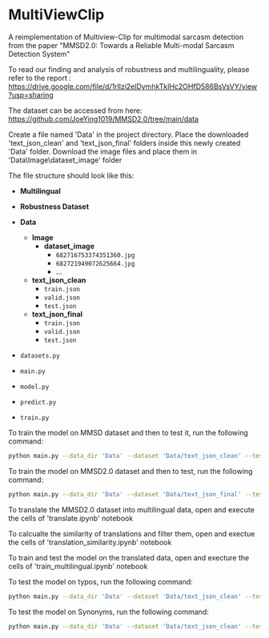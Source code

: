 # MultiViewClip
A reimplementation of Multiview-Clip for multimodal sarcasm detection from the paper "MMSD2.0: Towards a Reliable Multi-modal Sarcasm Detection System"

To read our finding and analysis of robustness and multilinguality, please refer to the report : https://drive.google.com/file/d/1rllzi2elDymhkTklHc2OHfD586BsVsVY/view?usp=sharing

The dataset can be accessed from here: https://github.com/JoeYing1019/MMSD2.0/tree/main/data

Create a file named 'Data' in the project directory. Place the downloaded 'text_json_clean' and 'text_json_final' folders inside this newly created 'Data' folder. 
Download the image files and place them in 'Data\Image\dataset_image' folder

The file structure should look like this: 
- **Multilingual**
- **Robustness Dataset**
- **Data**
  - **Image**
    - **dataset_image**
      - `682716753374351360.jpg`
      - `682721949072625664.jpg`
      - ...
  - **text_json_clean**
    - `train.json`
    - `valid.json`
    - `test.json`
  - **text_json_final**
    - `train.json`
    - `valid.json`
    - `test.json`

- `datasets.py`

- `main.py`

- `model.py`

- `predict.py`

- `train.py`


To train the model on MMSD dataset and then to test it, run the following command:  
```bash
python main.py --data_dir 'Data' --dataset 'Data/text_json_clean' --test_dataset 'Data/text_json_clean' --dropout 0.3  --lr 3e-4 --lr_clip 3e-7 --epoch 10
```
To train the model on MMSD2.0 dataset and then to test, run the following command:  
```bash
python main.py --data_dir 'Data' --dataset 'Data/text_json_final' --test_dataset 'Data/text_json_clean' --dropout 0.1  --lr 5e-4 --lr_clip 1e-6 --epoch 10
```
To translate the MMSD2.0 dataset into multilingual data, open and execute the cells of 'translate.ipynb' notebook

To calcualte the similarity of translations and filter them, open and exectue the cells of 'translation_similarity.ipynb' notebook

To train and test the model on the translated data, open and execture the cells of 'train_multilingual.ipynb' notebook


To test the model on typos, run the following command: 
```bash
python main.py --data_dir 'Data' --dataset 'Data/text_json_clean' --test_dataset 'Robustness_datasets/Typo' --dropout 0.3  --lr 3e-4 --lr_clip 3e-7 --epoch 10
```
To test the model on Synonyms, run the following command: 
```bash
python main.py --data_dir 'Data' --dataset 'Data/text_json_clean' --test_dataset 'Robustness_datasets/Synonym' --dropout 0.3  --lr 3e-4 --lr_clip 3e-7 --epoch 10
```


